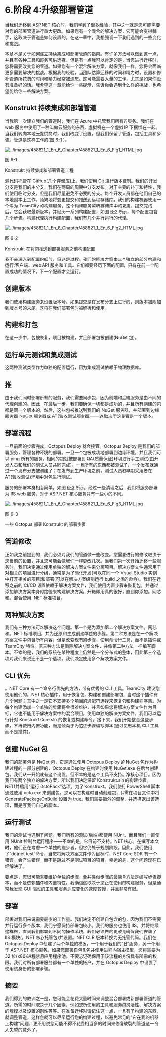 # 6.阶段 4:升级部署管道

当我们迁移到 ASP.NET 核心时，我们学到了很多经验，其中之一就是您可能需要对您的部署管道进行重大更改。如果您有一个混合的解决方案，它可能会变得棘手，这取决于管道是如何设置的。在这一章中，我想强调一下我们遇到的一些变化和挑战。

本章不是关于如何建立持续集成和部署管道的指南。有许多方法可以做到这一点，并且有各种工具和服务可供选择。但是有一点我可以肯定的是，当您进行迁移时，您将需要改变您的管道。如果您有一个混合解决方案，就像我们一样，您将会面临更多需要解决的挑战。根据我的经验，当团队估算迁移的时间和精力时，设置和修补管道所花费的时间和精力经常被遗忘。这可能需要大量的工作，尤其是如果你没有准备好的话。我希望这一章能给你一些提示，告诉你会遇到什么样的挑战，也希望能给你一些解决方案。

## Konstrukt 持续集成和部署管道

当我第一次建立我们的管道时，我们在 Azure 中托管我们所有的服务。我们在 web 服务中使用了一种叫做云服务的东西，虚拟机在一个虚拟 IP 下捆绑在一起。当我们转向本地云提供商时，我们改变了设置，但我们保留了管道，包括工具和步骤。管道是这样工作的(图 [6-1](#Fig1) )。

![../images/458821_1_En_6_Chapter/458821_1_En_6_Fig1_HTML.jpg](../images/458821_1_En_6_Chapter/458821_1_En_6_Fig1_HTML.jpg)

图 6-1

Konstrukt 持续集成和部署管道工程

源代码托管在 GitHub(几个存储库)上，我们使用 Git 进行版本控制。我们的开发分支是我们的主分支，我们在两周的周期中分支发布。对于主要的补丁和特性，我们使用临时分支，但是我们尽量避免不必要的分支。每个开发人员都在他们自己的本地副本上工作，频繁地将变更提交和推送到远程存储库。我们的构建机器使用一个名为 TeamCity 的构建服务，这个构建服务监听存储库中的变更。提交完成后，它会获取最新版本，并经历一系列构建配置，如图 [6-2](#Fig2) 所示，每个配置包含几个步骤。构建代理执行构建配置，我们有几个并行运行的代理。

![../images/458821_1_En_6_Chapter/458821_1_En_6_Fig2_HTML.jpg](../images/458821_1_En_6_Chapter/458821_1_En_6_Fig2_HTML.jpg)

图 6-2

Konstrukt 在将包推送到部署服务之前构建配置

我不会深入到配置的细节，但这是过程。我们的解决方案由三个独立的部分构建和运行:客户端、web API 服务和工具。它们都要经历下面的配置，只有在前一个配置成功的情况下，下一个配置才会运行。

## 创建版本

我们使用构建服务来设置版本号。如果提交是在发布分支上进行的，则版本被附加到版本号的末尾。这将在我们部署包时被解析和使用。

## 构建和打包

在这一步中，包被恢复，项目被构建，并且部署包被创建(NuGet 包)。

## 运行单元测试和集成测试

这两种测试类型作为单独的配置运行，因为集成测试依赖于物理数据库。

## 推

由于我们同时部署所有的服务，我们需要同步包，因为前端和后端服务是由不同的代理创建的。因此，在最后一步，我们要确保一切都是成功的，并且所有创建的包都是同一个版本的。然后，这些包被推送到我们的 NuGet 服务器，并部署到边缘服务器 NuGet 服务器或 AT(验收测试服务器)——这取决于这是否是一个版本。

## 部署流程

一旦前面的步骤完成，Octopus Deploy 就会接管。Octopus Deploy 是我们的部署服务，管理各种环境的部署。一旦一个包被成功地部署到边缘环境，并且我们可以 ping 所有的服务，相同的包就被部署到 QA(质量保证)环境进行手工测试(由开发人员和我们的测试人员共同完成)。一旦所有的东西都被测试了，一个发布就通过一个发布分支被创建了；在发布到生产环境之前，测试人员和早期采用者在 AT(验收测试)环境中对包进行测试。

服务的部署本身相当简单，如图 [6-3](#Fig3) 所示。经过一些清理之后，我们将服务部署为 IIS web 服务，对于 ASP.NET 核心服务只有一些小的不同。

![../images/458821_1_En_6_Chapter/458821_1_En_6_Fig3_HTML.jpg](../images/458821_1_En_6_Chapter/458821_1_En_6_Fig3_HTML.jpg)

图 6-3

一些 Octopus 部署 Konstrukt 的部署步骤

## 管道修改

正如我之前提到的，我们必须对我们的管道做一些改变。您需要进行的修改取决于您当前的设置，并且您可能会像我们一样更改几次。当我们第一次开始迁移一些服务时，我们决定通过使用单独的解决方案文件来分离项目。解决方案文件通常用于对相关的项目进行分组，通常是为了简化开发(可以在同一个 Visual Studio 实例中打开相关的项目)和部署(可以在解决方案级别运行 build 之类的命令)。我们在迁移之前的 CI/CD 设置依赖于解决方案文件，我们使用内置步骤来恢复包，并通过添加解决方案本身的路径来构建解决方案。开箱即用真的很好，直到你添加。网芯和。混合使用. NET 标准项目。

## 两种解决方案

我们有三种方法可以解决这个问题。第一个是为添加第二个解决方案文件。网芯和。NET 标准项目，并为还原和生成创建单独的步骤。第二种方法是在一个解决方案文件中包含所有内容，但是改变现有的步骤，使用命令行工具，而不是插件或 TeamCity 特性。第三种方法是删除解决方案文件，并像第二种方法一样编写脚本。不幸的是，我们的系统在某种程度上仍然是一个分布式的整体，因此第三个选项对我们来说还不是一个选项。我们决定使用多个解决方案文件。

## CLI 优先

。NET Core 有一个命令行优先的方法，带有优秀的 CLI 工具。TeamCity 建议您使用他们的。NET 核心插件，用于恢复包，构建和创建部署包。当时这个插件有几个问题；其中之一是它不支持多个项目的通配符选择来恢复包和构建程序集。为每个构建添加一个单独的步骤将会很难维护，并且如果您将解决方案文件作为目标，它也不能用于解决方案中的混合项目。使用单独的解决方案文件，我们可以运行针对 Konstrukt.Core.sln 的恢复或构建命令。接下来，我们开始整合这些步骤，不再使用内置功能，而是倾向于为这些步骤编写脚本(通过使用本机 CLI 工具而不是插件)。

## 创建 NuGet 包

我们的部署包是 NuGet 包，它是通过使用 Octopus Deploy 的 NuGet 包作为构建过程的一部分创建的，Octopus Deploy 在构建时使用 NuGet.exe 在后台创建包。我们从一开始就有这个设置，但不幸的是这个工具不支持。净核心项目。因为我们有两个独立的解决方案，所以我们决定保留 Konstrukt.sln 的构建步骤。NET)并启用“运行 OctoPack”选项。为了 Konstrukt。我们使用 PowerShell 脚本通过使用 octo.exe 来创建包。您可以在构建时自动创建包，只需在项目文件中将 GeneratePackageOnBuild 设置为 true。我们需要额外的调整，并选择退出该选项，而是写我们自己的脚本。

## 运行测试

我们的测试也遇到了问题。我们所有的测试(后端)都使用 NUnit，而且我们一直使用 NUnit 控制台运行程序——不幸的是，它目前不支持。NET 核心。在撰写本文时，他们正在考虑一个单独的跑步者，但它仍处于规划阶段。因此，我们使用了“dotnet test”命令。当您将解决方案文件作为目标时，NET Core SDK 有一个错误，会产生错误，而不是跳过不是测试项目的项目。幸运的是，这个问题现在已经解决了。

要点是，您很可能需要维护单独的步骤，合并类似步骤的最简单方法是编写步骤脚本，而不是依赖插件和内置特性。我确信这取决于您正在使用的构建服务，但是通常我发现 GUI 驱动的工具和服务适应变化的速度较慢，并且非常有限。

## 部署

部署对我们来说需要最少的工作量。我们决定不创建自包含的包，因为我们不需要并行运行多个版本，我们宁愿保持部署包较小。我们的服务也使用 IIS，并将继续这样做，直到我们部署到不同的操作系统。我们必须做的更改是确保我们安装了 IIS 模块(。NET 核心托管包)并设置。NET CLR 版本转换为无托管代码。我们在 Octopus Deploy 中创建了两个单独的模板，一个用于我们的“旧”服务，另一个用于 ASP.NET 核心服务。如果您部署自包含包并使用进程内宿主模型，您将需要为 32 位(x86)进程禁用应用程序池。不要忘记确保用于该流程的身份具有所需的权限。我们对所有部署服务都有一个单独的帐户，并在 Octopus Deploy 中设置了使用该身份的部署步骤。

## 摘要

我们得到的教训之一是，您可能会花费大量时间来调整混合部署或新部署管道的管道。所需的时间取决于几个因素，例如您所使用的工具和服务的灵活性、解决方案的规模以及设置的刚性等等。在准备迁移时请记住这一点，一旦有了构建的东西，就调整管道，这样您就可以尽早运行您的构建过程，以避免常见的“它在我的机器上构建”问题，更不用说您可能不得不花费相当多的时间来修复破裂的管道这一令人失望的意外了。